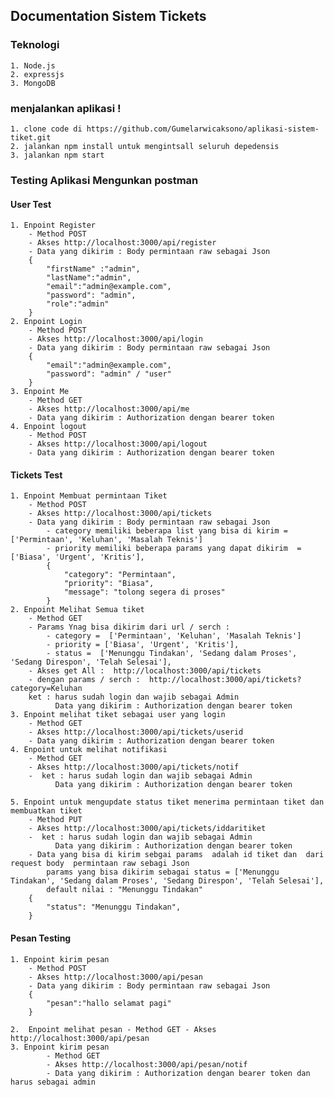 ## Documentation Sistem Tickets

### Teknologi

    1. Node.js
    2. expressjs
    3. MongoDB

### menjalankan aplikasi !

    1. clone code di https://github.com/Gumelarwicaksono/aplikasi-sistem-tiket.git
    2. jalankan npm install untuk mengintsall seluruh depedensis
    3. jalankan npm start

### Testing Aplikasi Mengunkan postman

#### User Test

    1. Enpoint Register
        - Method POST
        - Akses http://localhost:3000/api/register
        - Data yang dikirim : Body permintaan raw sebagai Json
        {
            "firstName" :"admin",
            "lastName":"admin",
            "email":"admin@example.com",
            "password": "admin",
            "role":"admin"
        }
    2. Enpoint Login
        - Method POST
        - Akses http://localhost:3000/api/login
        - Data yang dikirim : Body permintaan raw sebagai Json
        {
            "email":"admin@example.com",
            "password": "admin" / "user"
        }
    3. Enpoint Me
        - Method GET
        - Akses http://localhost:3000/api/me
        - Data yang dikirim : Authorization dengan bearer token
    4. Enpoint logout
        - Method POST
        - Akses http://localhost:3000/api/logout
        - Data yang dikirim : Authorization dengan bearer token

#### Tickets Test

    1. Enpoint Membuat permintaan Tiket
        - Method POST
        - Akses http://localhost:3000/api/tickets
        - Data yang dikirim : Body permintaan raw sebagai Json
            - category memiliki beberapa list yang bisa di kirim = ['Permintaan', 'Keluhan', 'Masalah Teknis']
            - priority memiliki beberapa params yang dapat dikirim  = ['Biasa', 'Urgent', 'Kritis'],
            {
                "category": "Permintaan",
                "priority": "Biasa",
                "message": "tolong segera di proses"
            }
    2. Enpoint Melihat Semua tiket
        - Method GET
        - Params Ynag bisa dikirim dari url / serch :
            - category =  ['Permintaan', 'Keluhan', 'Masalah Teknis']
            - priority = ['Biasa', 'Urgent', 'Kritis'],
            - status =  ['Menunggu Tindakan', 'Sedang dalam Proses', 'Sedang Direspon', 'Telah Selesai'],
        - Akses get All :  http://localhost:3000/api/tickets
        - dengan params / serch :  http://localhost:3000/api/tickets?category=Keluhan
        ket : harus sudah login dan wajib sebagai Admin
              Data yang dikirim : Authorization dengan bearer token
    3. Enpoint melihat tiket sebagai user yang login
        - Method GET
        - Akses http://localhost:3000/api/tickets/userid
        - Data yang dikirim : Authorization dengan bearer token
    4. Enpoint untuk melihat notifikasi
        - Method GET
        - Akses http://localhost:3000/api/tickets/notif
        -  ket : harus sudah login dan wajib sebagai Admin
              Data yang dikirim : Authorization dengan bearer token

    5. Enpoint untuk mengupdate status tiket menerima permintaan tiket dan membuatkan tiket
        - Method PUT
        - Akses http://localhost:3000/api/tickets/iddaritiket
        -  ket : harus sudah login dan wajib sebagai Admin
              Data yang dikirim : Authorization dengan bearer token
        - Data yang bisa di kirim sebgai params  adalah id tiket dan  dari request body  permintaan raw sebagi Json
            params yang bisa dikirim sebagai status = ['Menunggu Tindakan', 'Sedang dalam Proses', 'Sedang Direspon', 'Telah Selesai'],
            default nilai : "Menunggu Tindakan"
        {
            "status": "Menunggu Tindakan",
        }

#### Pesan Testing

    1. Enpoint kirim pesan
        - Method POST
        - Akses http://localhost:3000/api/pesan
        - Data yang dikirim : Body permintaan raw sebagai Json
        {
            "pesan":"hallo selamat pagi"
        }

    2.  Enpoint melihat pesan - Method GET - Akses http://localhost:3000/api/pesan
    3. Enpoint kirim pesan
            - Method GET
            - Akses http://localhost:3000/api/pesan/notif
            - Data yang dikirim : Authorization dengan bearer token dan harus sebagai admin
